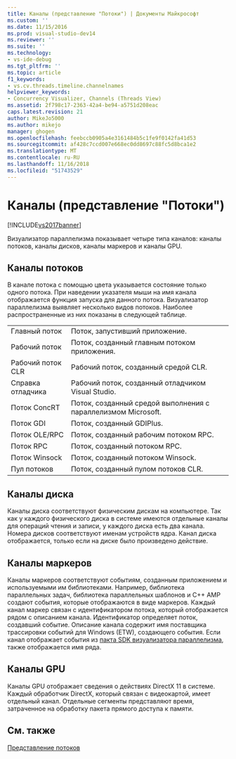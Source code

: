 ```yaml
---
title: Каналы (представление "Потоки") | Документы Майкрософт
ms.custom: ''
ms.date: 11/15/2016
ms.prod: visual-studio-dev14
ms.reviewer: ''
ms.suite: ''
ms.technology:
- vs-ide-debug
ms.tgt_pltfrm: ''
ms.topic: article
f1_keywords:
- vs.cv.threads.timeline.channelnames
helpviewer_keywords:
- Concurrency Visualizer, Channels (Threads View)
ms.assetid: 2f798c17-2363-42a4-be94-a5751d208eac
caps.latest.revision: 21
author: MikeJo5000
ms.author: mikejo
manager: ghogen
ms.openlocfilehash: feebccb0905a4e3161484b5c1fe9f0142fa41d53
ms.sourcegitcommit: af428c7ccd007e668ec0dd8697c88fc5d8bca1e2
ms.translationtype: MT
ms.contentlocale: ru-RU
ms.lasthandoff: 11/16/2018
ms.locfileid: "51743529"
---
```

# <a name="channels-threads-view"></a>Каналы (представление "Потоки")
[!INCLUDE[vs2017banner](../includes/vs2017banner.md)]

Визуализатор параллелизма показывает четыре типа каналов: каналы потоков, каналы дисков, каналы маркеров и каналы GPU.  
  
## <a name="thread-channels"></a>Каналы потоков  
 В канале потока с помощью цвета указывается состояние только одного потока. При наведении указателя мыши на имя канала отображается функция запуска для данного потока. Визуализатор параллелизма выявляет несколько видов потоков. Наиболее распространенные из них показаны в следующей таблице.  
  
|||  
|-|-|  
|Главный поток|Поток, запустивший приложение.|  
|Рабочий поток|Поток, созданный главным потоком приложения.|  
|Рабочий поток CLR|Рабочий поток, созданный средой CLR.|  
|Справка отладчика|Рабочий поток, созданный отладчиком Visual Studio.|  
|Поток ConcRT|Поток, созданный средой выполнения с параллелизмом Microsoft.|  
|Поток GDI|Поток, созданный GDIPlus.|  
|Поток OLE/RPC|Поток, созданный рабочим потоком RPC.|  
|Поток RPC|Поток, созданный потоком RPC.|  
|Поток Winsock|Поток, созданный потоком Winsock.|  
|Пул потоков|Поток, созданный пулом потоков CLR.|  
  
## <a name="disk-channels"></a>Каналы диска  
 Каналы диска соответствуют физическим дискам на компьютере. Так как у каждого физического диска в системе имеются отдельные каналы для операций чтения и записи, у каждого диска есть два канала. Номера дисков соответствуют именам устройств ядра. Канал диска отображается, только если на диске было произведено действие.  
  
## <a name="marker-channels"></a>Каналы маркеров  
 Каналы маркеров соответствуют событиям, созданным приложением и используемыми им библиотеками. Например, библиотека параллельных задач, библиотека параллельных шаблонов и C++ AMP создают события, которые отображаются в виде маркеров. Каждый канал маркер связан с идентификатором потока, который отображается рядом с описанием канала. Идентификатор определяет поток, создавший событие. Описание канала содержит имя поставщика трассировки событий для Windows (ETW), создающего события. Если канал отображает события из [пакта SDK визуализатора параллелизма](../profiling/concurrency-visualizer-sdk.md), также отображается имя ряда.  
  
## <a name="gpu-channels"></a>Каналы GPU  
 Каналы GPU отображает сведения о действиях DirectX 11 в системе.  Каждый обработчик DirectX, который связан с видеокартой, имеет отдельный канал.  Отдельные сегменты представляют время, затраченное на обработку пакета прямого доступа к памяти.  
  
## <a name="see-also"></a>См. также  
 [Представление потоков](../profiling/threads-view-parallel-performance.md)




